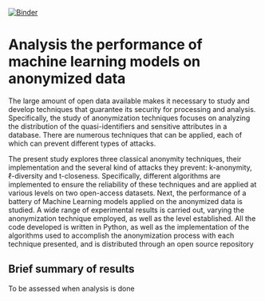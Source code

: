 
[![Binder](https://mybinder.org/badge_logo.svg)](https://mybinder.org/v2/gh/carmenmarcos00/ml_anonymization/HEAD)

# Analysis the performance of machine learning models on anonymized data

The large amount of open data available makes it necessary to study and develop techniques that guarantee its security for processing and analysis. Specifically, the study of
anonymization techniques focuses on analyzing the distribution of the quasi-identifiers
and sensitive attributes in a database. There are numerous techniques that can be applied,
each of which can prevent different types of attacks.

The present study explores three classical anonymity techniques, their implementation
and the several kind of attacks they prevent: k-anonymity, ℓ-diversity and t-closeness.
Specifically, different algorithms are implemented to ensure the reliability of these techniques and are applied at various levels on two open-access datasets.
Next, the performance of a battery of Machine Learning models applied on the anonymized data is studied. A wide range of experimental results is carried out, varying the
anonymization technique employed, as well as the level established.
All the code developed is written in Python, as well as the implementation of the algorithms used to accomplish the anonymization process with each technique presented,
and is distributed through an open source repository

## Brief summary of results

To be assessed when analysis is done


